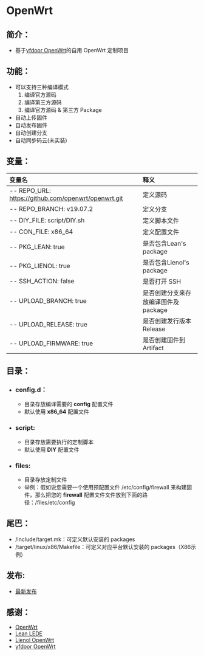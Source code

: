 # OpenWrt

## 简介：
- 基于[yfdoor OpenWrt](https://github.com/yfdoor/openwrt)的自用 OpenWrt 定制项目

## 功能：
- 可以支持三种编译模式 
  1. 编译官方源码
  2. 编译第三方源码
  3. 编译官方源码 & 第三方 Package
- 自动上传固件
- 自动发布固件
- 自动创建分支
- 自动同步码云(未实装)

## 变量：

| 变量名 | 释义 |
| :--- | :--- |
| -- REPO_URL: https://github.com/openwrt/openwrt.git  | 定义源码 |
| -- REPO_BRANCH: v19.07.2 | 定义分支 |
| -- DIY_FILE: script/DIY.sh | 定义脚本文件 |
| -- CON_FILE: x86_64 | 定义配置文件 |
| -- PKG_LEAN: true | 是否包含Lean's package |
| -- PKG_LIENOL: true | 是否包含Lienol's package |
| -- SSH_ACTION: false |是否打开 SSH |
| -- UPLOAD_BRANCH: true | 是否创建分支来存放编译固件及package |
| -- UPLOAD_RELEASE: true | 是否创建发行版本 Release |
| -- UPLOAD_FIRMWARE: true | 是否创建固件到 Artifact |

## 目录：
- ### config.d：
  - 目录存放编译需要的 **config** 配置文件
  - 默认使用 **x86_64** 配置文件

- ### script:
  - 目录存放需要执行的定制脚本
  - 默认使用 **DIY** 配置文件

- ### files:
  - 目录存放定制文件
  - 举例：假如说您需要一个使用预配置文件 /etc/config/firewall 来构建固件，那么把您的 **firewall** 配置文件文件放到下面的路径：/files/etc/config
  
## 尾巴：
  - /include/target.mk：可定义默认安装的 packages
  - /target/linux/x86/Makefile：可定义对应平台默认安装的 packages（X86示例）
  
## 发布:
  - [最新发布](https://github.com/molun/OpenWrt/releases/latest)
 
## 感谢：
  - [OpenWrt](https://github.com/openwrt/openwrt)
  - [Lean LEDE](https://github.com/coolsnowwolf/lede)
  - [Lienol OpenWrt](https://github.com/Lienol/openwrt)
  - [yfdoor OpenWrt](https://github.com/yfdoor/openwrt)
